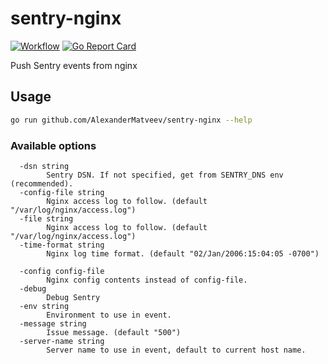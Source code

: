 # sentry-nginx

[![Workflow](https://github.com/AlexanderMatveev/sentry-nginx/actions/workflows/go.yml/badge.svg)](https://github.com/AlexanderMatveev/sentry-nginx/actions)
[![Go Report Card](https://goreportcard.com/badge/github.com/AlexanderMatveev/sentry-nginx)](https://goreportcard.com/report/github.com/AlexanderMatveev/sentry-nginx)

Push Sentry events from nginx

## Usage

```sh
go run github.com/AlexanderMatveev/sentry-nginx --help
```

### Available options

```
  -dsn string
    	Sentry DSN. If not specified, get from SENTRY_DNS env (recommended).
  -config-file string
    	Nginx access log to follow. (default "/var/log/nginx/access.log")
  -file string
    	Nginx access log to follow. (default "/var/log/nginx/access.log")
  -time-format string
    	Nginx log time format. (default "02/Jan/2006:15:04:05 -0700")

  -config config-file
    	Nginx config contents instead of config-file.
  -debug
    	Debug Sentry
  -env string
    	Environment to use in event.
  -message string
    	Issue message. (default "500")
  -server-name string
    	Server name to use in event, default to current host name.
 
```
